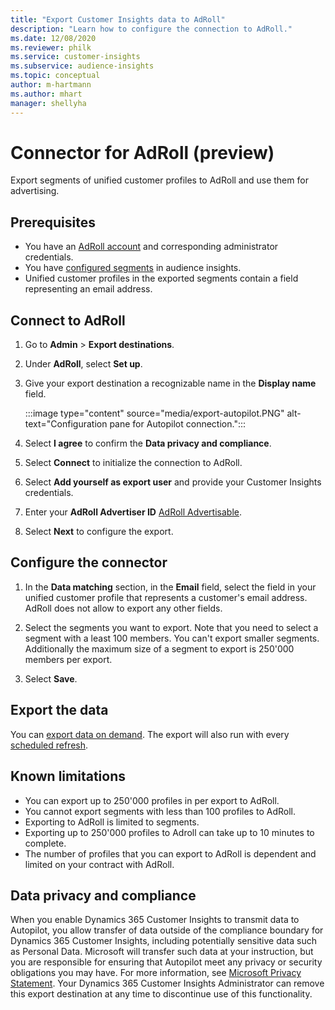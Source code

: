 ```yaml
---
title: "Export Customer Insights data to AdRoll"
description: "Learn how to configure the connection to AdRoll."
ms.date: 12/08/2020
ms.reviewer: philk
ms.service: customer-insights
ms.subservice: audience-insights
ms.topic: conceptual
author: m-hartmann
ms.author: mhart
manager: shellyha
---
```


# Connector for AdRoll (preview)

Export segments of unified customer profiles to AdRoll and use them for advertising. 

## Prerequisites

-	You have an [AdRoll account](https://www.adroll.com/) and corresponding administrator credentials.
-	You have [configured segments](segments.md) in audience insights.
-	Unified customer profiles in the exported segments contain a field representing an email address.

## Connect to AdRoll

1. Go to **Admin** > **Export destinations**.

1. Under **AdRoll**, select **Set up**.

1. Give your export destination a recognizable name in the **Display name** field.

   :::image type="content" source="media/export-autopilot.PNG" alt-text="Configuration pane for Autopilot connection.":::

1. Select **I agree** to confirm the **Data privacy and compliance**.

1. Select **Connect** to initialize the connection to AdRoll.

1. Select **Add yourself as export user** and provide your Customer Insights credentials.

1. Enter your **AdRoll Advertiser ID** [AdRoll Advertisable](https://help.adroll.com/hc/en-us/articles/212011838-Advertiser-Profiles).

1. Select **Next** to configure the export.

## Configure the connector

1. In the **Data matching** section, in the **Email** field, select the field in your unified customer profile that represents a customer's email address. AdRoll does not allow to export any other fields.

1. Select the segments you want to export. Note that you need to select a segment with a least 100 members. You can't export smaller segments. Additionally the maximum size of a segment to export is 250'000 members per export. 

1. Select **Save**.

## Export the data

You can [export data on demand](export-destinations.md). The export will also run with every [scheduled refresh](system.md#schedule-tab).

## Known limitations

- You can export up to 250'000 profiles in per export to AdRoll.
- You cannot export segments with less than 100 profiles to AdRoll. 
- Exporting to AdRoll is limited to segments.
- Exporting up to 250'000 profiles to Adroll can take up to 10 minutes to complete. 
- The number of profiles that you can export to AdRoll is dependent and limited on your contract with AdRoll.

## Data privacy and compliance

When you enable Dynamics 365 Customer Insights to transmit data to Autopilot, you allow transfer of data outside of the compliance boundary for Dynamics 365 Customer Insights, including potentially sensitive data such as Personal Data. Microsoft will transfer such data at your instruction, but you are responsible for ensuring that Autopilot meet any privacy or security obligations you may have. For more information, see [Microsoft Privacy Statement](https://go.microsoft.com/fwlink/?linkid=396732).
Your Dynamics 365 Customer Insights Administrator can remove this export destination at any time to discontinue use of this functionality.
